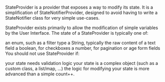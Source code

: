 StateProvider is a provider that exposes a way to modify its state. It is a simplification of StateNotifierProvider, designed to avoid having to write a StateNotifier class for very simple use-cases.

StateProvider exists primarily to allow the modification of simple variables by the User Interface.
The state of a StateProvider is typically one of:

an enum, such as a filter type
a String, typically the raw content of a text field
a boolean, for checkboxes
a number, for pagination or age form fields
You should not use StateProvider if:

your state needs validation logic
your state is a complex object (such as a custom class, a list/map, ...)
the logic for modifying your state is more advanced than a simple count++.
